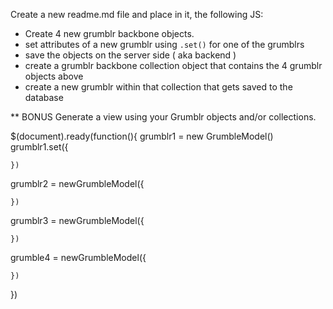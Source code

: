 Create a new readme.md file and place in it, the following JS:

- Create 4 new grumblr backbone objects.
- set attributes of a new grumblr using `.set()` for one of the grumblrs
- save the objects on the server side ( aka backend )
- create a grumblr backbone collection object that contains the 4 grumblr objects above
- create a new grumblr within that collection that gets saved to the database

** BONUS
Generate a view using your Grumblr objects and/or collections.

$(document).ready(function(){
  grumblr1 = new GrumbleModel()
  grumblr1.set({
    
    })
  grumblr2 = newGrumbleModel({

    })
  grumblr3 = newGrumbleModel({

    })
  grumble4 = newGrumbleModel({

    })
  })
